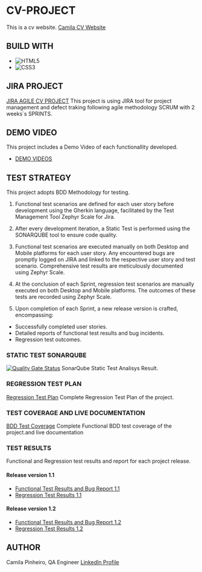 # CV-PROJECT
This is a cv website.
[Camila CV Website](https://organization-camila-pinheiro.github.io/CVPROJECT/)

## BUILD WITH
* ![HTML5](https://img.shields.io/badge/html5-%23E34F26.svg?style=for-the-badge&logo=html5&logoColor=white)
* ![CSS3](https://img.shields.io/badge/css3-%231572B6.svg?style=for-the-badge&logo=css3&logoColor=white)

## JIRA PROJECT
[JIRA AGILE CV PROJECT](https://camilaqa.atlassian.net/jira/software/projects/CV/boards/1)
This project is using JIRA tool for project management and defect traking following agile methodology SCRUM with 2 weeks´s SPRINTS.

## DEMO VIDEO
This project includes a Demo Video of each functionallity developed.
* [DEMO VIDEOS](/demo-videos/)
## TEST STRATEGY
This project adopts BDD Methodology for testing.

1. Functional test scenarios are defined for each user story before development using the Gherkin language, facilitated by the Test Management Tool Zephyr Scale for Jira.

2. After every development iteration, a Static Test is performed using the SONARQUBE tool to ensure code quality.

3. Functional test scenarios are executed manually on both Desktop and Mobile platforms for each user story. Any encountered bugs are promptly logged on JIRA and linked to the respective user story and test scenario. Comprehensive test results are meticulously documented using Zephyr Scale.

4. At the conclusion of each Sprint, regression test scenarios are manually executed on both Desktop and Mobile platforms. The outcomes of these tests are  recorded using Zephyr Scale.

5. Upon completion of each Sprint, a new release version is crafted, encompassing:

* Successfully completed user stories.
* Detailed reports of functional test results and bug incidents.
* Regression test outcomes.

### STATIC TEST SONARQUBE
[![Quality Gate Status](https://sonarcloud.io/api/project_badges/measure?project=Organization-Camila-Pinheiro_CVPROJECT&metric=alert_status)](https://sonarcloud.io/summary/new_code?id=Organization-Camila-Pinheiro_CVPROJECT)
SonarQube Static Test Analisys Result.

### REGRESSION TEST PLAN
[Regression Test Plan](/test_plans/regression_test_plan.pdf)
Complete Regression Test Plan of the project.

### TEST COVERAGE AND LIVE DOCUMENTATION
[BDD Test Coverage](/test_plans/funcional_test_plan_and_bdd_coverage.pdf)
Complete Functional BDD test coverage of the project.and live documentation


### TEST RESULTS
Functional and Regression test results and report for each project release.
#### Release version 1.1
* [Functional Test Results and Bug Report 1.1](/test_results/functional_test_results_and_bug_release_1.1.pdf) 
* [Regression Test Results 1.1](/test_results/regression_test_results_release_1.1.pdf)

#### Release version 1.2
* [Functional Test Results and Bug Report 1.2](/test_results/functional_test_results_and_bug_release_1.2.pdf) 
* [Regression Test Results 1.2](/test_results/regression_test_results_release_1.2.pdf)

## AUTHOR
Camila Pinheiro, QA Engineer
[LinkedIn Profile](https://www.linkedin.com/in/camila-pinheiro-ab6625b1/)
